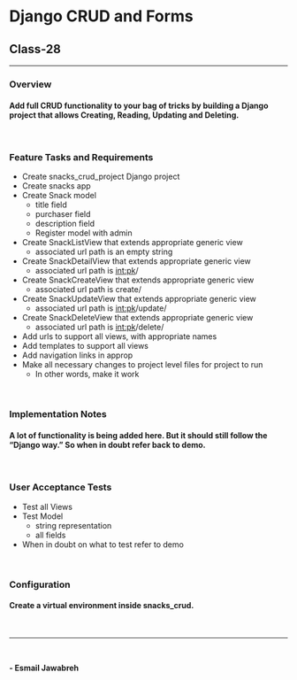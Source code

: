 # Django CRUD and Forms

## Class-28

---

### Overview
#### Add full CRUD functionality to your bag of tricks by building a Django project that allows Creating, Reading, Updating and Deleting.

<br>

### Feature Tasks and Requirements
- Create snacks_crud_project Django project
- Create snacks app
- Create Snack model
    - title field
    - purchaser field
    - description field
    - Register model with admin
- Create SnackListView that extends appropriate generic view
    - associated url path is an empty string
- Create SnackDetailView that extends appropriate generic view
    - associated url path is <int:pk>/
- Create SnackCreateView that extends appropriate generic view
    - associated url path is create/
- Create SnackUpdateView that extends appropriate generic view
    - associated url path is <int:pk>/update/
- Create SnackDeleteView that extends appropriate generic view
    - associated url path is <int:pk>/delete/
- Add urls to support all views, with appropriate names
- Add templates to support all views
- Add navigation links in approp
- Make all necessary changes to project level files for project to run
    - In other words, make it work

<br>

### Implementation Notes
#### A lot of functionality is being added here. But it should still follow the “Django way.” So when in doubt refer back to demo.

<br>

### User Acceptance Tests
- Test all Views
- Test Model
    - string representation
    - all fields
- When in doubt on what to test refer to demo

<br>

### Configuration

#### Create a virtual environment inside snacks_crud.

<br>

---
<br>

**- Esmail Jawabreh**

